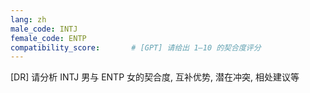 ```yaml
---
lang: zh
male_code: INTJ
female_code: ENTP
compatibility_score:       # [GPT] 请给出 1–10 的契合度评分
---
```


[DR] 请分析 INTJ 男与 ENTP 女的契合度, 互补优势, 潜在冲突, 相处建议等

